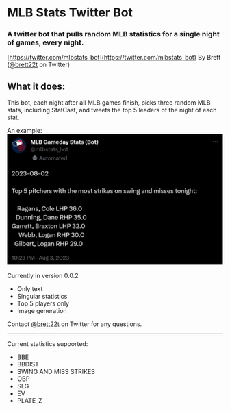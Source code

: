 # MLB Stats Twitter Bot
### A twitter bot that pulls random MLB statistics for a single night of games, every night.
[https://twitter.com/mlbstats_bot](https://twitter.com/mlbstats_bot)
By Brett ([@brett22t](https://twitter.com/brett22t) on Twitter)

## What it does:
This bot, each night after all MLB games finish, picks three random MLB stats, including StatCast, and tweets the top 5 leaders of the night of each stat.

An example:
![Tweet Example](/images/example_tweet.jpg)

Currently in version 0.0.2
- Only text
- Singular statistics
- Top 5 players only
- Image generation

Contact [@brett22t](https://twitter.com/brett22t) on Twitter for any questions.

---
Current statistics supported:
- BBE
- BBDIST
- SWING AND MISS STRIKES
- OBP
- SLG
- EV
- PLATE_Z
